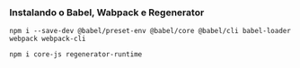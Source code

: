 ### Instalando o Babel, Wabpack e Regenerator

`npm i --save-dev @babel/preset-env @babel/core @babel/cli babel-loader webpack webpack-cli`

`npm i core-js regenerator-runtime`
